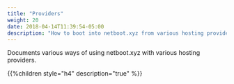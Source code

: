 ```yaml
---
title: "Providers"
weight: 20
date: 2018-04-14T11:39:54-05:00
description: "How to boot into netboot.xyz from various hosting providers"
---
```


Documents various ways of using netboot.xyz with various hosting providers.

{{%children style="h4" description="true" %}}
